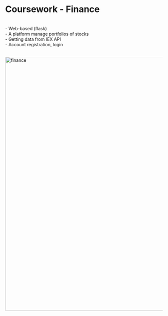 # Coursework - Finance

<br>- Web-based (flask) 
<br>- A platform manage portfolios of stocks
<br>- Getting data from IEX API
<br>- Account registration, login


<br><img width="808" alt="finance" src="https://user-images.githubusercontent.com/70442354/203381028-2c0e9582-2d10-4c7d-b1eb-f072a2ad54bc.png">
